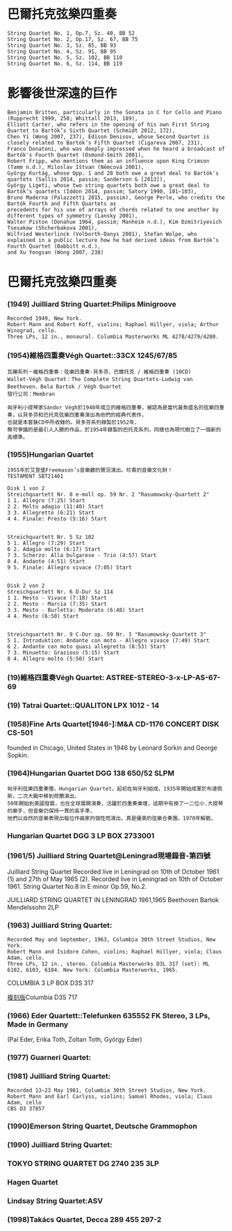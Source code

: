 
# 巴爾托克弦樂四重奏

```
String Quartet No. 1, Op.7, Sz. 40, BB 52
String Quartet No. 2, Op.17, Sz. 67, BB 75
String Quartet No. 3, Sz. 85, BB 93
String Quartet No. 4, Sz. 91, BB 95
String Quartet No. 5, Sz. 102, BB 110
String Quartet No. 6, Sz. 114, BB 119
```
# 影響後世深遠的巨作

```
Benjamin Britten, particularly in the Sonata in C for Cello and Piano (Rupprecht 1999, 250; Whittall 2013, 189), 
Elliott Carter, who refers in the opening of his own First String Quartet to Bartók’s Sixth Quartet (Schmidt 2012, 172), 
Chen Yi (Wong 2007, 237), Edison Denisov, whose Second Quartet is closely related to Bartók’s Fifth Quartet (Čigareva 2007, 231), 
Franco Donatoni, who was deeply impressed when he heard a broadcast of Bartók's Fourth Quartet (Osmond-Smith 2001), 
Robert Fripp, who mentions them as an influence upon King Crimson (Tamm n.d.), Miloslav Ištvan (Němcová 2001), 
György Kurtág, whose Opp. 1 and 28 both owe a great deal to Bartók's quartets (Sallis 2014, passim; Sanderson & [2013]), 
György Ligeti, whose two string quartets both owe a great deal to Bartók’s quartets (Iddon 2014, passim; Satory 1990, 101–103), 
Bruno Maderna (Palazzetti 2015, passim), George Perle, who credits the Bartók Fourth and Fifth Quartets as 
precedents for his use of arrays of chords related to one another by different types of symmetry (Lansky 2001), 
Walter Piston (Donahue 1964, passim; Manheim n.d.), Kim Dzmitrïyevich Tsesakow (Shcherbakova 2001), 
Wilfried Westerlinck (Volborth-Danys 2001), Stefan Wolpe, who explained in a public lecture how he had derived ideas from Bartók’s Fourth Quartet (Babbitt n.d.), 
and Xu Yongsan (Wong 2007, 238)
```
# 巴爾托克弦樂四重奏

### (1949) Juilliard String Quartet:Philips Minigroove
```
Recorded 1949, New York. 
Robert Mann and Robert Koff, violins; Raphael Hillyer, viola; Arthur Winograd, cello. 
Three LPs, 12 in., monaural. Columbia Masterworks ML 4278/4279/4280.
```
### (1954)維格四重奏Végh Quartet::33CX 1245/67/85 
```
瓦礫系列－維格四重奏：弦樂四重奏-貝多芬、巴爾托克 / 維格四重奏 (10CD)
Wallet-Végh Quartet：The Complete String Quartets-Ludwig van Beethoven、Bela Bartok / Végh Quartet
發行公司：Membran

匈牙利小提琴家Sándor Végh於1940年成立的維格四重奏，被認為是當代最負盛名的弦樂四重奏，以貝多芬和巴托克弦樂四重奏演出為他們的經典代表作，
也就是本套裝CD中所收錄的。貝多芬系列錄製於1952年，
無可爭議的是最引人入勝的作品，於1954年錄製的巴托克系列，同樣也為現代樹立了一個新的高標準。 
```



### (1955)Hungarian Quartet
```
1955年於艾登堡Freemason’s音樂廳的實況演出。珍貴的音樂文化財！
TESTAMENT SBT21461

Disk 1 von 2
Streichquartett Nr. 8 e-moll op. 59 Nr. 2 "Rasumowsky-Quartett 2"
1 1. Allegro (7:25) Start
2 2. Molto adagio (11:40) Start
3 3. Allegretto (6:21) Start
4 4. Finale: Presto (5:16) Start


Streichquartett Nr. 5 Sz 102
5 1. Allegro (7:29) Start
6 2. Adagio molto (6:17) Start
7 3. Scherzo: Alla bulgarese - Trio (4:57) Start
8 4. Andante (4:51) Start
9 5. Finale: Allegro vivace (7:05) Start


Disk 2 von 2
Streichquartett Nr. 6 D-Dur Sz 114
1 1. Mesto - Vivace (7:18) Start
2 2. Mesto - Marcia (7:35) Start
3 3. Mesto - Burletta: Moderato (6:48) Start
4 4. Mesto (6:50) Start


Streichquartett Nr. 9 C-Dur op. 59 Nr. 3 "Rasumowsky-Quartett 3"
5 1. Introduktion: Andante con moto - Allegro vivace (7:49) Start 
6 2. Andante con moto quasi allegretto (8:53) Start 
7 3. Minuetto: Grazioso (5:15) Start 
8 4. Allegro molto (5:50) Start
```

### (19)維格四重奏Végh Quartet: ASTREE-STEREO-3-x-LP-AS-67-69

### (19) Tatrai Quartet::QUALITON LPX 1012 - 14

### (1958)Fine Arts Quartet[1946-]:M&A CD-1176 CONCERT DISK CS-501

founded in Chicago, United States in 1946 by Leonard Sorkin and George Sopkin.



### (1964)Hungarian Quartet DGG 138 650/52 SLPM
```
匈牙利弦樂四重奏團，Hungarian Quartet，起初在匈牙利組成，1935年開始成軍於布達佩斯，二次大戰中移到荷蘭演出，
50年開始到美國發展，也在全球展開演奏，活躍於四重奏樂壇，這期中有換了一二位小.大提琴的樂手，但音樂仍保持一貫的高手準，
他們以自然的音樂表現出每位作曲家的個性而演出，真是優美的弦樂合奏團。1970年解散。
```

### Hungarian Quartet  DGG 3 LP BOX 2733001 


### (1961/5) Juilliard String Quartet@Leningrad現場錄音-第四號

Juilliard String Quartet Recorded live in Leningrad on 10th of October 1961 (1) and 
27th of May 1965 (2). Recorded live in Leningrad on 10th of October 1961. 
String Quartet No.8 in E minor Op.59, No.2.

JUILLIARD STRING QUARTET IN LENINGRAD 1961,1965 Beethoven Bartok Mendelssohn 2LP

### (1963) Juilliard String Quartet:
```
Recorded May and September, 1963, Columbia 30th Street Studios, New York. 
Robert Mann and Isidore Cohen, violins; Raphael Hillyer, viola; Claus Adam, cello. 
Three LPs, 12 in., stereo. Columbia Masterworks D3L 317 (set): ML 6102, 6103, 6104. New York: Columbia Masterworks, 1965.
```
COLUMBIA 3 LP BOX D3S 317

[複刻版](180g)Columbia D3S 717

### (1966) Eder Quartett::Telefunken 635552 FK Stereo, 3 LPs, Made in Germany
 (Pal Eder, Erika Toth, Zoltan Toth, György Eder)

### (1977) Guarneri Quartet:

### (1981) Juilliard String Quartet:
```
Recorded 13–23 May 1981, Columbia 30th Street Studios, New York. 
Robert Mann and Earl Carlyss, violins; Samuel Rhodes, viola; Claus Adam, cello
CBS D3 37857
```
### (1990)Emerson String Quartet, Deutsche Grammophon

### (1990) Juilliard String Quartet:

### TOKYO STRING QUARTET DG 2740 235 3LP 


### Hagen Quartet

### Lindsay String Quartet:ASV



###  (1998)Takács Quartet, Decca 289 455 297-2

```

```
